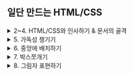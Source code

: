 ## 일단 만드는 HTML/CSS

<details>
  <summary> 2~4. HTML/CSS와 인사하기 & 문서의 골격 </summary><br>
  
- HTML : '문서'를 만든다! 라고 접근
- 대제목은 'TAG'라고 부름
- `<p>` 태그는 가장 기본적인 태그 (슈퍼마켓 비닐봉지처럼..
- `<**!DOCTYPE**>` - 맨 위에 관례적으로 써줌
- `<meta charset = "UTF-8">`
- `<footer>` 태그: 화면 바닥에 위치, 저작권 관련 정보 저장
- 바디에는 내용만, 컨텐츠 표현의 부수적인 것들은 헤드에 작성할 것
</details>

<details>
  <summary> 5. 가독성 챙기기 </summary><br>
  
- 다른 스타일 적용하려면 → class 적용

```html
<!DOCTYPE html> 
<html>
  <head>
    <meta charset = "UTF-8">
    <title>김멋사의 이력서</title>
    <link rel="stylesheet" href="codelion.css">
  </head>
  <body>
    <p class="big font">내 이름은 김멋사</p>
    <p class="small font">코드라이언으로 코딩 배웠지</p>
    <p class="small font">반갑습니다</p>
  </body>
</html>
```
```css
p {
    font-size: 30px;
}

.big-font {
    font-size: 40px;
}

.small-font {
    font-size: 15px;
}
```
  </details>
<details>
  <summary> 6. 중앙에 배치하기 </summary><br>

`html color code` - 색상코드로 색 지정 가능! 포토샵 같다 우왕
- `<div>` 태그는 여러 요소들을 묶어서 css로 꾸미기 위해 사용
- 만들어진 영역에 클래스 지정
- **`border: 두께 방식 색깔;`** - html css border style 검색!
  
```html
<!DOCTYPE html>
<html>
    <head>
        <meta charset="UTF-8">
        <title>김멋사의 이력서</title>
        <link rel="stylesheet" href="codelion.css">
    </head>
    <body>
        <div class="mainbox">
            <h1>김멋사</h1>
            <p>HTML/CSS 개발자</p>
        </div>
        <footer>copyright CODE LION. All rights reserved.</footer>
    </body>
</html>
```
```css
footer {
    text-align: center;
    background-color: #1e1e1e;
    color: #919191;
    font-size: 12px;
}

.mainbox {
    border: 1px solid #ebebeb;
    width: 610px;
    text-align: center;
    margin-left: auto;
    margin-right: auto;
}
```
</details>  
  
<details>
<summary>7. 박스쪼개기</summary>
 
## 🌟 제 일 중 요 🌟

- `content`: width, height 설정 가능, 가장 핵심 부분
- `padding`: 테두리와 내용물 사이의 빈틈, 콘텐츠와 보더 사이의 자연스러운 공간을 주기 위해 설정하는 값
- `border`: 콘텐츠의 테두리 선
- `margin`: 모든 콘텐츠 설정과 다른 콘텐츠 사이의 거리를 설정
  
![스크린샷 2022-04-09 오전 4 41 12](https://user-images.githubusercontent.com/102344718/162515762-59bf995c-d6ad-4b08-a0c9-15a09a6824a6.png)
```html
<!DOCTYPE html>
  <head>
    <meta charset="UTF-8">
    <link rel="stylesheet" href="box_model.css">
  </head>
  <body> 
    <div class="box1">박스1</div>
    <div class="box2">박스2</div>
  </body>
</html>
```
```css
 .box1 {
    background-color: skyblue;
    width: 60px;
    height: 60px;
    border: 5px solid black;
    padding: 20px;
    margin: 20px;
}

.box2 {
    background-color: violet;
    width: 100px;
    height: 100px;
    border: 5px solid purple;
}
```
</details>

<details>
  <summary>8. 그림자 표현하기</summary><br>

  
  
  
</details>  
